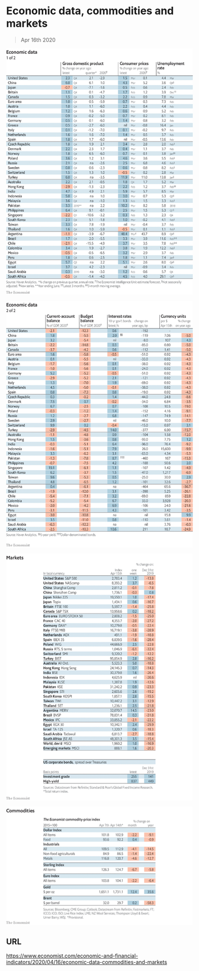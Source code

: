 # Economic data, commodities and markets

> Apr 16th 2020

![](./images/20200418_INT101.png)

![](./images/20200418_INT102.png)

![](./images/20200418_INT201.png)

![](./images/20200418_INT401.png)

## URL

https://www.economist.com/economic-and-financial-indicators/2020/04/16/economic-data-commodities-and-markets
